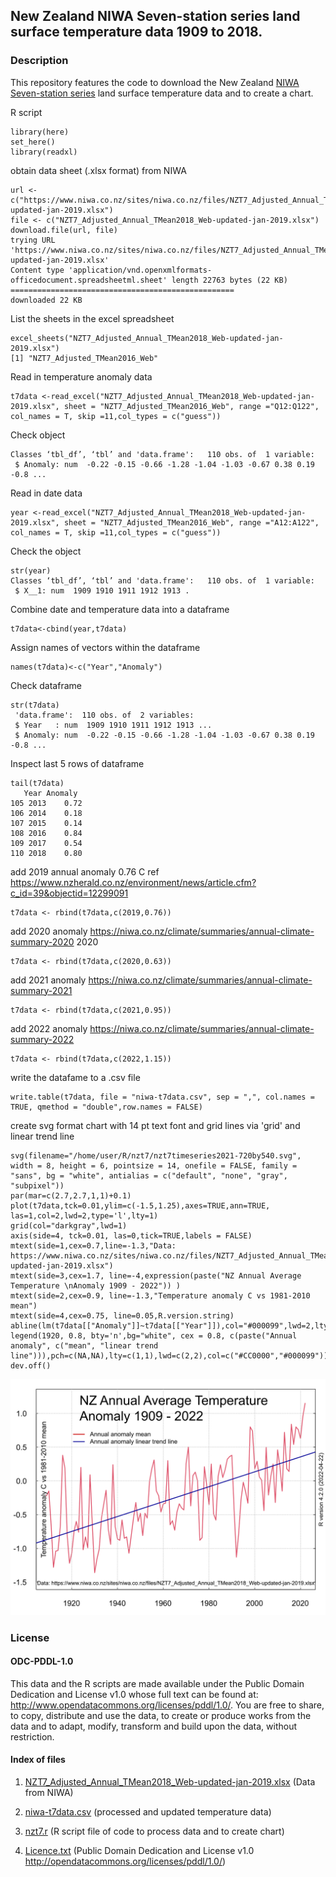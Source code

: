 ## New Zealand NIWA Seven-station series land surface temperature data 1909 to 2018. 

### Description

This repository features the code to download the New Zealand [NIWA Seven-station series](https://www.niwa.co.nz/our-science/climate/information-and-resources/nz-temp-record/seven-station-series-temperature-data) land surface temperature data and to create a chart.

R script

```{r}
library(here)
set_here()
library(readxl)
```

obtain data sheet (.xlsx format) from NIWA
```{r}
url <- c("https://www.niwa.co.nz/sites/niwa.co.nz/files/NZT7_Adjusted_Annual_TMean2018_Web-updated-jan-2019.xlsx")
file <- c("NZT7_Adjusted_Annual_TMean2018_Web-updated-jan-2019.xlsx")
download.file(url, file)
trying URL 'https://www.niwa.co.nz/sites/niwa.co.nz/files/NZT7_Adjusted_Annual_TMean2018_Web-updated-jan-2019.xlsx'
Content type 'application/vnd.openxmlformats-officedocument.spreadsheetml.sheet' length 22763 bytes (22 KB)
==================================================
downloaded 22 KB
```

List the sheets in the excel spreadsheet
```{r} 
excel_sheets("NZT7_Adjusted_Annual_TMean2018_Web-updated-jan-2019.xlsx")
[1] "NZT7_Adjusted_TMean2016_Web"
```
Read in temperature anomaly data

```{r}
t7data <-read_excel("NZT7_Adjusted_Annual_TMean2018_Web-updated-jan-2019.xlsx", sheet = "NZT7_Adjusted_TMean2016_Web", range ="Q12:Q122", col_names = T, skip =11,col_types = c("guess"))
```
Check object
```{r}str(t7data)
Classes ‘tbl_df’, ‘tbl’ and 'data.frame':	110 obs. of  1 variable:
 $ Anomaly: num  -0.22 -0.15 -0.66 -1.28 -1.04 -1.03 -0.67 0.38 0.19 -0.8 ...
```
Read in date data
```{r}
year <-read_excel("NZT7_Adjusted_Annual_TMean2018_Web-updated-jan-2019.xlsx", sheet = "NZT7_Adjusted_TMean2016_Web", range ="A12:A122", col_names = T, skip =11,col_types = c("guess"))
```
Check the object
```{r}
str(year) 
Classes ‘tbl_df’, ‘tbl’ and 'data.frame':	110 obs. of  1 variable:
 $ X__1: num  1909 1910 1911 1912 1913 . 
```

Combine date and temperature data into a dataframe 
```{r}
t7data<-cbind(year,t7data)
```
Assign names of vectors within the dataframe
```{r}
names(t7data)<-c("Year","Anomaly")
```
Check dataframe
```{r}
str(t7data)
 'data.frame':	110 obs. of  2 variables:
 $ Year   : num  1909 1910 1911 1912 1913 ...
 $ Anomaly: num  -0.22 -0.15 -0.66 -1.28 -1.04 -1.03 -0.67 0.38 0.19 -0.8 ...
```
Inspect last 5 rows of dataframe
```{r}
tail(t7data)
   Year Anomaly
105 2013    0.72
106 2014    0.18
107 2015    0.14
108 2016    0.84
109 2017    0.54
110 2018    0.80
```
add 2019 annual anomaly 0.76 C ref https://www.nzherald.co.nz/environment/news/article.cfm?c_id=39&objectid=12299091
```{r}
t7data <- rbind(t7data,c(2019,0.76))
```
add 2020 anomaly https://niwa.co.nz/climate/summaries/annual-climate-summary-2020 2020
```{r}
t7data <- rbind(t7data,c(2020,0.63))
```
add 2021 anomaly https://niwa.co.nz/climate/summaries/annual-climate-summary-2021
```{r}
t7data <- rbind(t7data,c(2021,0.95))
```
add 2022 anomaly https://niwa.co.nz/climate/summaries/annual-climate-summary-2022
```{r}
t7data <- rbind(t7data,c(2022,1.15))
```
write the datafame to a .csv file
```{r}
write.table(t7data, file = "niwa-t7data.csv", sep = ",", col.names = TRUE, qmethod = "double",row.names = FALSE)
```

create svg format chart with 14 pt text font and grid lines via 'grid' and linear trend line

```{r}
svg(filename="/home/user/R/nzt7/nzt7timeseries2021-720by540.svg", width = 8, height = 6, pointsize = 14, onefile = FALSE, family = "sans", bg = "white", antialias = c("default", "none", "gray", "subpixel"))  
par(mar=c(2.7,2.7,1,1)+0.1)
plot(t7data,tck=0.01,ylim=c(-1.5,1.25),axes=TRUE,ann=TRUE, las=1,col=2,lwd=2,type='l',lty=1)
grid(col="darkgray",lwd=1)
axis(side=4, tck=0.01, las=0,tick=TRUE,labels = FALSE)
mtext(side=1,cex=0.7,line=-1.3,"Data: https://www.niwa.co.nz/sites/niwa.co.nz/files/NZT7_Adjusted_Annual_TMean2018_Web-updated-jan-2019.xlsx")
mtext(side=3,cex=1.7, line=-4,expression(paste("NZ Annual Average Temperature \nAnomaly 1909 - 2022")) )
mtext(side=2,cex=0.9, line=-1.3,"Temperature anomaly C vs 1981-2010 mean")
mtext(side=4,cex=0.75, line=0.05,R.version.string)
abline(lm(t7data[["Anomaly"]]~t7data[["Year"]]),col="#000099",lwd=2,lty=1)
legend(1920, 0.8, bty='n',bg="white", cex = 0.8, c(paste("Annual anomaly", c("mean", "linear trend line"))),pch=c(NA,NA),lty=c(1,1),lwd=c(2,2),col=c("#CC0000","#000099"))
dev.off()
```

![New Zealand Mean Land Surface \nTemperature Anomalies 1909 - 2022](nzt7timeseries2022-720by540.svg)

### License

#### ODC-PDDL-1.0

This data and the R scripts are made available under the Public Domain Dedication and License v1.0 whose full text can be found at: http://www.opendatacommons.org/licenses/pddl/1.0/. You are free to share, to copy, distribute and use the data, to create or produce works from the data and to adapt, modify, transform and build upon the data, without restriction.


#### Index of files

1. [NZT7_Adjusted_Annual_TMean2018_Web-updated-jan-2019.xlsx](NZT7_Adjusted_Annual_TMean2018_Web-updated-jan-2019.xlsx) (Data from NIWA)

2. [niwa-t7data.csv](niwa-t7data.csv) (processed and updated temperature data)

3. [nzt7.r](nzt7.r)     (R script file of code to process data and to create chart)

4. [Licence.txt](Licence.txt) (Public Domain  Dedication and License v1.0 http://opendatacommons.org/licenses/pddl/1.0/)

